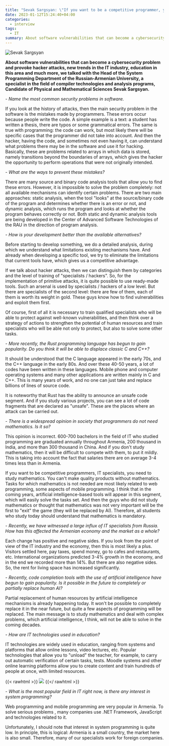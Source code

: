 ```yaml
---
title: "Sevak Sargsyan: \"If you want to be a competitive programmer, you need to study mathematics\""
date: 2023-01-12T15:24:40+04:00
categories:
  - interview
tags:
  - IT
summary: About software vulnerabilities that can become a cybersecurity problem and provoke hacker attacks, new trends in the IT industry, education in this area and much more, we talked with the head of the RAU System Programming Department Sevak Sargsyan.
---
```


![Sevak Sargsyan](/images/sevak-sargsyan-interview/main.webp)

**About software vulnerabilities that can become a cybersecurity problem and provoke hacker
attacks, new trends in the IT industry, education in this area and much more, we talked with the Head of the System
Programming Department of the Russian-Armenian University, a specialist in the field of compiler technologies and
analysis programs, Candidate of Physical and Mathematical Sciences Sevak Sargsyan.**

_- Name the most common security problems in software._

If you look at the history of attacks, then the main security problem in the software is the mistakes made by
programmers. These errors occur because people write the code. A simple example is a text: a student has written a
thesis, there are typos or some grammatical errors. The same is true with programming: the code can work, but most
likely there will be specific cases that the programmer did not take into account. And then the hacker, having the code,
and sometimes not even having it, can understand what problems there may be in the software and use it for hacking.
Basically, these are problems related to arrays in which data is stored, namely transitions beyond the boundaries of
arrays, which gives the hacker the opportunity to perform operations that were not originally intended.

_- What are the ways to prevent these mistakes?_

There are many source and binary code analysis tools that allow you to find these errors. However, it is impossible to
solve the problem completely: not all available mechanisms can identify certain problems. There are two main approaches:
static analysis, when the tool "looks" at the source/binary code of the program and determines whether there is an error
or not, and dynamic analysis, which runs the program and looks at whether the program behaves correctly or not. Both
static and dynamic analysis tools are being developed in the Center of Advanced Software Technologies of the RAU in the
direction of program analysis.

_- How is your development better than the available alternatives?_

Before starting to develop something, we do a detailed analysis, during which we understand what limitations existing
mechanisms have. And already when developing a specific tool, we try to eliminate the limitations that current tools
have, which gives us a competitive advantage.

If we talk about hacker attacks, then we can distinguish them by categories and the level of training of "specialists /
hackers". So, for the implementation of primitive attacks, it is quite possible to use ready-made tools. Such an arsenal
is used by specialists / hackers of a low level. But there are specialists of the second level: there are few of them,
each of them is worth its weight in gold. These guys know how to find vulnerabilities and exploit them first.

Of course, first of all it is necessary to train qualified specialists who will be able to protect against well-known
vulnerabilities, and then think over a strategy of actions to strengthen the potential of human resources and train
specialists who will be able not only to protect, but also to solve some other tasks.

_- More recently, the Rust programming language has begun to gain popularity. Do you think it will be able to displace
classic C and C++?_

It should be understood that the C language appeared in the early 70s, and the C++ language in the early 80s. And over
these 40-50 years, a lot of codes have been written in these languages. Mobile phone and computer operating systems and
many other applications are written mainly in C and C++. This is many years of work, and no one can just take and
replace billions of lines of source code.

It is noteworthy that Rust has the ability to announce an unsafe code segment. And if you study various projects, you
can see a lot of code fragments that are declared as "unsafe". These are the places where an attack can be carried out.

_- There is a widespread opinion in society that programmers do not need mathematics. Is it so?_

This opinion is incorrect. 600-700 bachelors in the field of IT who studied programming are graduated annually
throughout Armenia, 200 thousand in India, and more than 300 thousand in China. And if you don't study mathematics, then
it will be difficult to compete with them, to put it mildly. This is taking into account the fact that salaries there
are on average 3-4 times less than in Armenia.

If you want to be competitive programmers, IT specialists, you need to study mathematics. You can't make quality
products without mathematics. Tasks for which mathematics is not needed are most likely related to web programming, some
aspects of mobile programming. I think that in the coming years, artificial intelligence-based tools will appear in this
segment, which will easily solve the tasks set. And then the guys who did not study mathematics or thought that
mathematics was not very important will be the first to "exit" the game (they will be replaced by AI). Therefore, all
students who study today should understand that mathematics is mandatory.

_- Recently, we have witnessed a large influx of IT specialists from Russia. How has this affected the Armenian economy
and the market as a whole?_

Each change has positive and negative sides. If you look from the point of view of the IT industry and the economy, then
this is most likely a plus. Visitors settled here, pay taxes, spend money, go to cafes and restaurants, etc.
International organizations predicted 3-4% growth in the economy, and in the end we recorded more than 14%. But there
are also negative sides. So, the rent for living space has increased significantly.

_- Recently, code completion tools with the use of artificial intelligence have begun to gain popularity. Is it possible
in the future to completely or partially replace human AI?_

Partial replacement of human resources by artificial intelligence mechanisms is already happening today. It won't be
possible to completely replace it in the near future, but quite a few aspects of programming will be replaced. The main
message is to study mathematics and deal with complex problems, which artificial intelligence, I think, will not be able
to solve in the coming decades.

_- How are IT technologies used in education?_

IT technologies are widely used in education, ranging from systems and platforms that allow online lessons, video
lectures, etc. Popular technologies that allow you to "unload" the teacher, for example, to carry out automatic
verification of certain tasks, tests. Moodle systems and other online learning platforms allow you to create content and
train hundreds of people at once, with limited resources.

{{< rawhtml >}}
<img src="/images/sevak-sargsyan-interview/img.webp"/>
{{</ rawhtml >}}

_- What is the most popular field in IT right now, is there any interest in system programming?_

Web programming and mobile programming are very popular in Armenia. To solve serious problems , many companies use .NET
Framework, JavaScript and technologies related to it.

Unfortunately, I should note that interest in system programming is quite low. In principle, this is logical: Armenia is
a small country, the market here is also small. Therefore, many of our specialists work for foreign companies.